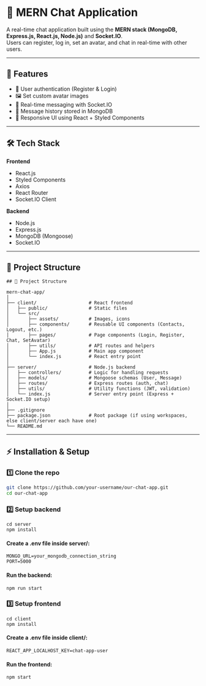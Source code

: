 # 💬 MERN Chat Application

A real-time chat application built using the **MERN stack (MongoDB, Express.js, React.js, Node.js)** and **Socket.IO**.  
Users can register, log in, set an avatar, and chat in real-time with other users.  

---

## 🚀 Features

- 🔐 User authentication (Register & Login)  
- 🖼️ Set custom avatar images  
- 💬 Real-time messaging with Socket.IO  
- 📜 Message history stored in MongoDB  
- 🎨 Responsive UI using React + Styled Components  

---

## 🛠️ Tech Stack

**Frontend**  
- React.js  
- Styled Components  
- Axios  
- React Router  
- Socket.IO Client  

**Backend**  
- Node.js  
- Express.js  
- MongoDB (Mongoose)  
- Socket.IO  

---

## 📂 Project Structure
```
## 📂 Project Structure

mern-chat-app/
│
├── client/                   # React frontend
│   ├── public/               # Static files
│   └── src/
│       ├── assets/           # Images, icons
│       ├── components/       # Reusable UI components (Contacts, Logout, etc.)
│       ├── pages/            # Page components (Login, Register, Chat, SetAvatar)
│       ├── utils/            # API routes and helpers
│       ├── App.js            # Main app component
│       └── index.js          # React entry point
│
├── server/                   # Node.js backend
│   ├── controllers/          # Logic for handling requests
│   ├── models/               # Mongoose schemas (User, Message)
│   ├── routes/               # Express routes (auth, chat)
│   ├── utils/                # Utility functions (JWT, validation)
│   └── index.js              # Server entry point (Express + Socket.IO setup)
│
├── .gitignore
├── package.json              # Root package (if using workspaces, else client/server each have one)
└── README.md
```


---

## ⚡ Installation & Setup

### 1️⃣ Clone the repo
```bash
git clone https://github.com/your-username/our-chat-app.git
cd our-chat-app
```
### 2️⃣ Setup backend
```
cd server
npm install
```

#### Create a .env file inside server/:

```
MONGO_URL=your_mongodb_connection_string
PORT=5000
```


#### Run the backend:
```
npm run start
```
### 3️⃣ Setup frontend

```
cd client
npm install
```
#### Create a .env file inside client/:
```
REACT_APP_LOCALHOST_KEY=chat-app-user
```

#### Run the frontend:
```
npm start
```
